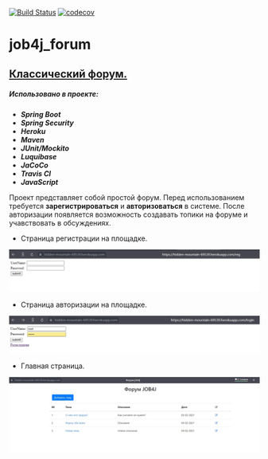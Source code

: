 [![Build Status](https://travis-ci.org/smorozov30/job4j_forum.svg?branch=master)](https://travis-ci.org/smorozov30/job4j_forum)
[![codecov](https://codecov.io/gh/smorozov30/job4j_forum/branch/master/graph/badge.svg?token=25Q9ZSX8QA)](https://codecov.io/gh/smorozov30/job4j_forum)

# job4j_forum

## [Классический форум.](https://hidden-mountain-69539.herokuapp.com/)

##### Использовано в проекте:

- ***Spring Boot***
- ***Spring Security***    
- ***Heroku***
- ***Maven***
- ***JUnit/Mockito***
- ***Luquibase***
- ***JaCoCo***
- ***Travis CI***
- ***JavaScript***

Проект представляет собой простой форум. Перед использованием требуется **зарегистрироваться** и **авторизоваться**
в системе. После авторизации появляется возможность создавать топики на форуме и учавствовать в обсуждениях.

- Страница регистрации на площадке.

![console start app](images/reg.jpg)

- Страница авторизации на площадке.

![console start app](images/login.jpg)

- Главная страница.

![console start app](images/forum.jpg)

